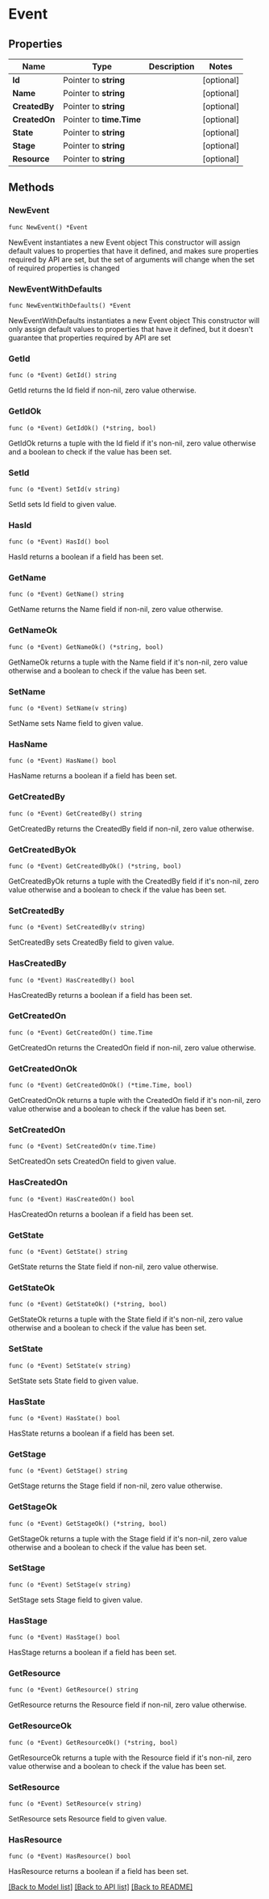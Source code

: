 # Event

## Properties

Name | Type | Description | Notes
------------ | ------------- | ------------- | -------------
**Id** | Pointer to **string** |  | [optional] 
**Name** | Pointer to **string** |  | [optional] 
**CreatedBy** | Pointer to **string** |  | [optional] 
**CreatedOn** | Pointer to **time.Time** |  | [optional] 
**State** | Pointer to **string** |  | [optional] 
**Stage** | Pointer to **string** |  | [optional] 
**Resource** | Pointer to **string** |  | [optional] 

## Methods

### NewEvent

`func NewEvent() *Event`

NewEvent instantiates a new Event object
This constructor will assign default values to properties that have it defined,
and makes sure properties required by API are set, but the set of arguments
will change when the set of required properties is changed

### NewEventWithDefaults

`func NewEventWithDefaults() *Event`

NewEventWithDefaults instantiates a new Event object
This constructor will only assign default values to properties that have it defined,
but it doesn't guarantee that properties required by API are set

### GetId

`func (o *Event) GetId() string`

GetId returns the Id field if non-nil, zero value otherwise.

### GetIdOk

`func (o *Event) GetIdOk() (*string, bool)`

GetIdOk returns a tuple with the Id field if it's non-nil, zero value otherwise
and a boolean to check if the value has been set.

### SetId

`func (o *Event) SetId(v string)`

SetId sets Id field to given value.

### HasId

`func (o *Event) HasId() bool`

HasId returns a boolean if a field has been set.

### GetName

`func (o *Event) GetName() string`

GetName returns the Name field if non-nil, zero value otherwise.

### GetNameOk

`func (o *Event) GetNameOk() (*string, bool)`

GetNameOk returns a tuple with the Name field if it's non-nil, zero value otherwise
and a boolean to check if the value has been set.

### SetName

`func (o *Event) SetName(v string)`

SetName sets Name field to given value.

### HasName

`func (o *Event) HasName() bool`

HasName returns a boolean if a field has been set.

### GetCreatedBy

`func (o *Event) GetCreatedBy() string`

GetCreatedBy returns the CreatedBy field if non-nil, zero value otherwise.

### GetCreatedByOk

`func (o *Event) GetCreatedByOk() (*string, bool)`

GetCreatedByOk returns a tuple with the CreatedBy field if it's non-nil, zero value otherwise
and a boolean to check if the value has been set.

### SetCreatedBy

`func (o *Event) SetCreatedBy(v string)`

SetCreatedBy sets CreatedBy field to given value.

### HasCreatedBy

`func (o *Event) HasCreatedBy() bool`

HasCreatedBy returns a boolean if a field has been set.

### GetCreatedOn

`func (o *Event) GetCreatedOn() time.Time`

GetCreatedOn returns the CreatedOn field if non-nil, zero value otherwise.

### GetCreatedOnOk

`func (o *Event) GetCreatedOnOk() (*time.Time, bool)`

GetCreatedOnOk returns a tuple with the CreatedOn field if it's non-nil, zero value otherwise
and a boolean to check if the value has been set.

### SetCreatedOn

`func (o *Event) SetCreatedOn(v time.Time)`

SetCreatedOn sets CreatedOn field to given value.

### HasCreatedOn

`func (o *Event) HasCreatedOn() bool`

HasCreatedOn returns a boolean if a field has been set.

### GetState

`func (o *Event) GetState() string`

GetState returns the State field if non-nil, zero value otherwise.

### GetStateOk

`func (o *Event) GetStateOk() (*string, bool)`

GetStateOk returns a tuple with the State field if it's non-nil, zero value otherwise
and a boolean to check if the value has been set.

### SetState

`func (o *Event) SetState(v string)`

SetState sets State field to given value.

### HasState

`func (o *Event) HasState() bool`

HasState returns a boolean if a field has been set.

### GetStage

`func (o *Event) GetStage() string`

GetStage returns the Stage field if non-nil, zero value otherwise.

### GetStageOk

`func (o *Event) GetStageOk() (*string, bool)`

GetStageOk returns a tuple with the Stage field if it's non-nil, zero value otherwise
and a boolean to check if the value has been set.

### SetStage

`func (o *Event) SetStage(v string)`

SetStage sets Stage field to given value.

### HasStage

`func (o *Event) HasStage() bool`

HasStage returns a boolean if a field has been set.

### GetResource

`func (o *Event) GetResource() string`

GetResource returns the Resource field if non-nil, zero value otherwise.

### GetResourceOk

`func (o *Event) GetResourceOk() (*string, bool)`

GetResourceOk returns a tuple with the Resource field if it's non-nil, zero value otherwise
and a boolean to check if the value has been set.

### SetResource

`func (o *Event) SetResource(v string)`

SetResource sets Resource field to given value.

### HasResource

`func (o *Event) HasResource() bool`

HasResource returns a boolean if a field has been set.


[[Back to Model list]](../README.md#documentation-for-models) [[Back to API list]](../README.md#documentation-for-api-endpoints) [[Back to README]](../README.md)


